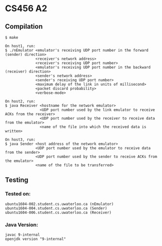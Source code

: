 # CS456 A2

## Compilation

    $ make

    On host1, run:
	$ ./nEmulator <emulator's receiving UDP port number in the forward (sender) direction>
                  <receiver's network address>
                  <receiver's receiving UDP port number>
                  <emulator's receiving UDP port number in the backward (receiver) direction>
                  <sender's network address>
                  <sender's receiving UDP port number>
                  <maximum delay of the link in units of millisecond>
                  <packet discard probability>
                  <verbose-mode> 
    
    On host2, run:
	$ java Receiver <hostname for the network emulator>
                    <UDP port number used by the link emulator to receive ACKs from the receiver>
                    <UDP port number used by the receiver to receive data from the emulator>
                    <name of the file into which the received data is written>

    On host3, run:
    $ java Sender <host address of the network emulator>
                  <UDP port number used by the emulator to receive data from the sender>
                  <UDP port number used by the sender to receive ACKs from the emulator>
                  <name of the file to be transferred>

## Testing
### Tested on:
	ubuntu1604-002.student.cs.uwaterloo.ca (nEmulator)
	ubuntu1604-004.student.cs.uwaterloo.ca (Sender)
	ubuntu1604-006.student.cs.uwaterloo.ca (Receiver)


### Java Version:
	javac 9-internal
    openjdk version "9-internal"
    